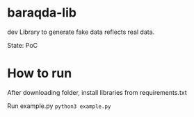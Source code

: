 # baraqda-lib
dev
Library to generate fake data reflects real data.

State: PoC

# How to run

After downloading folder, install libraries from requirements.txt

Run example.py
``python3 example.py``
